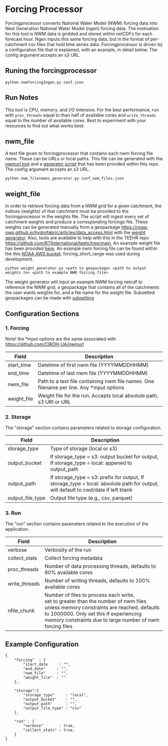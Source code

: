 # Forcing Processor

Forcingprocessor converts National Water Model (NWM) forcing data into Next Generation National Water Model (ngen) forcing data. The motivation for this tool is NWM data is gridded and stored within netCDFs for each forecast hour. Ngen inputs this same forcing data, but in the format of per-catchment csv files that hold time series data. Forcingprocessor is driven by a configuration file that is explained, with an example, in detail below. The config argument accepts an s3 URL.

## Runing the forcingprocessor
```
python nwmforcing2ngen.py conf.json
```

## Run Notes
This tool is CPU, memory, and I/O intensive. For the best performance, run with `proc_threads` equal to than half of available cores and `write_threads` equal to the number of available cores. Best to experiment with your resources to find out what works best.


## nwm_file
A text file given to forcingprocessor that contains each nwm forcing file name. These can be URLs or local paths. This file can be generated with the [nwmurl tool](https://github.com/CIROH-UA/nwmurl) and a [generator script](https://github.com/CIROH-UA/ngen-datastream/tree/main/forcingprocessor/nwm_filenames_generator.py) that has been provided within this repo. The config argument accepts an s3 URL.

 ```
 python nwm_filenames_generator.py conf_nwm_files.json
 ```

## weight_file
In order to retrieve forcing data from a NWM grid for a given catchment, the indices (weights) of that catchment must be provided to the forcingprocessor in the weights file. The script will ingest every set of catchment weights and produce a corresponding forcings file. These weights can be generated manually from a geopackage https://noaa-owp.github.io/hydrofabric/articles/data_access.html with the [weight generator](https://github.com/CIROH-UA/ngen-datastream/tree/main/forcingprocessor/weight_generator.py). Also, tools are available to help with this in the TEEHR repo https://github.com/RTIInternational/teehr/tree/main. An example weight file has been provided [here](https://github.com/CIROH-UA/ngen-datastream/tree/main/forcingprocessor/data/weights). An example nwm forcing file can be found within the this [NOAA AWS bucket](https://noaa-nwm-pds.s3.amazonaws.com/index.html). forcing_short_range was used during development.


 ```
 python weight_generator.py <path to geopackage> <path to output weights to> <path to example NWM forcing file>
 ```

The weight generator will input an example NWM forcing netcdf to reference the NWM grid, a geopackage that contains all of the catchments the user wants weights for, and a file name for the weight file. Subsetted geopackages can be made with [subsetting](https://github.com/CIROH-UA/ngen-datastream/tree/main/subsetting)

## Configuration Sections

### 1. Forcing

Note! the *input options are the same associated with https://github.com/CIROH-UA/nwmurl

| Field             | Description              |
|-------------------|--------------------------|
| start_time        | Datetime of first nwm file (YYYYMMDDHHMM) |
| end_time          | Datetime of last nwm file  (YYYYMMDDHHMM) |
| nwm_file          | Path to a text file containing nwm file names. One filename per line. Any *input options |
| weight_file       | Weight file for the run. Accepts local absolute path, s3 URI or URL  |

### 2. Storage

The "storage" section contains parameters related to storage configuration.

| Field             | Description                       |
|-------------------|-----------------------------------|
| storage_type      | Type of storage (local or s3)     |
| output_bucket     | If storage_type = s3: output bucket for output, If storage_type = local: appened to output_path |
| output_path       | If storage_type = s3: prefix for output, If storage_type = local: absolute path for output, will default to cwd/date if left blank |
| output_file_type  | Output file type (e.g., csv, parquet)      |

### 3. Run
The "run" section contains parameters related to the execution of the application.

| Field             | Description                    |
|-------------------|--------------------------------|
| verbose           | Verbosity of the run           |
| collect_stats     | Collect forcing metadata       |
| proc_threads      | Number of data processing threads, defaults to 80% available cores |
| write_threads     | Number of writing threads, defaults to 100% available cores      |
| nfile_chunk       | Number of files to process each write,<br> set to greater than the number of nwm files unless memory constraints are reached, defaults to 1000000. Only set this if experiencing memory constraints due to large number of nwm forcing files |

## Example Configuration
```
{
    "forcing"  : {
        "start_date     : "",
        "end_date"     : "",
        "nwm_file"     : "",
        "weight_file"  : ""
    },

    "storage":{
        "storage_type"     : "local",
        "output_bucket"    : "",
        "output_path"      : "",
        "output_file_type" : "csv"
    },    

    "run" : {
        "verbose"       : true,
        "collect_stats" : true,
    }
}

